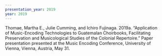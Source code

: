 ```yaml
---
presentation_year: 2019
year: 2019
---
```


Thomae, Martha E., Julie Cumming, and Ichiro Fujinaga. 2019a. “Application of Music-Encoding Technologies to Guatemalan Choirbooks, Facilitating Preservation and Musicological Studies of the Colonial Repertoire.” Paper presentation presented at the Music Encoding Conference, University of Vienna, Vienna, Austria, May 31.